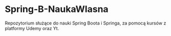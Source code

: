 # Spring-B-NaukaWlasna
Repozytorium służące do nauki Spring Boota i Springa, za pomocą kursów z platformy Udemy oraz Yt.
